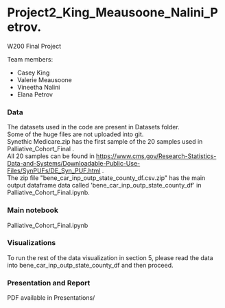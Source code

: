 # Project2_King_Meausoone_Nalini_Petrov. 

W200 Final Project

Team members:
- Casey King
- Valerie Meausoone
- Vineetha Nalini
- Elana Petrov

### Data
The datasets used in the code are present in Datasets folder.  
Some of the huge files are not uploaded into git.    
Synethic Medicare.zip has the first sample of the 20 samples used in Palliative_Cohort_Final .   
All 20 samples can be found in https://www.cms.gov/Research-Statistics-Data-and-Systems/Downloadable-Public-Use-Files/SynPUFs/DE_Syn_PUF.html .   
The zip file "bene_car_inp_outp_state_county_df.csv.zip" has the main output dataframe data called 'bene_car_inp_outp_state_county_df' in Palliative_Cohort_Final.ipynb. 

### Main notebook
Palliative_Cohort_Final.ipynb

### Visualizations
To run the rest of the data visualization in section 5, please read the data into bene_car_inp_outp_state_county_df and then proceed.   

### Presentation and Report
PDF available in Presentations/
